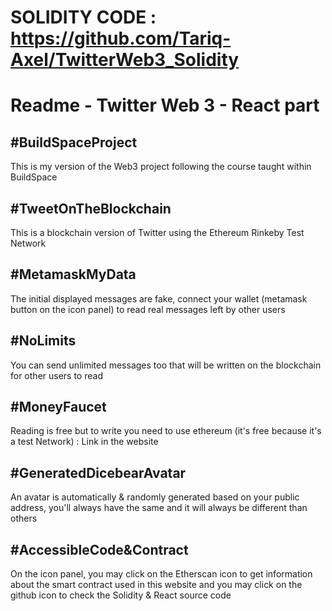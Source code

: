 # SOLIDITY CODE : https://github.com/Tariq-Axel/TwitterWeb3_Solidity

# Readme - Twitter Web 3 - React part

## #BuildSpaceProject
This is my version of the Web3 project following the course taught within BuildSpace

## #TweetOnTheBlockchain

This is a blockchain version of Twitter using the Ethereum Rinkeby Test Network

## #MetamaskMyData

The initial displayed messages are fake, connect your wallet (metamask button on the icon panel) to read real messages left by other users

## #NoLimits

You can send unlimited messages too that will be written on the blockchain for other users to read

## #MoneyFaucet

Reading is free but to write you need to use ethereum (it's free because it's a test Network) : Link in the website

## #GeneratedDicebearAvatar

An avatar is automatically & randomly generated based on your public address, you'll always have the same and it will always be different than others

## #AccessibleCode&Contract

On the icon panel, you may click on the Etherscan icon to get information about the smart contract used in this website and you may click on the github icon to check the Solidity & React source code

